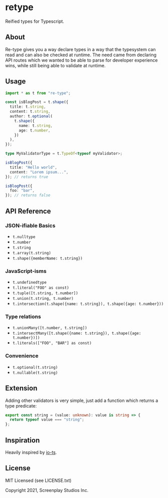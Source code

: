 # retype

Reified types for Typescript.

## About

Re-type gives you a way declare types in a way that the typesystem can read and can also be checked at runtime. The need came from declaring API routes which we wanted to be able to parse for developer experience wins, while still being able to validate at runtime.

## Usage

```typescript
import * as t from "re-type";

const isBlogPost = t.shape({
  title: t.string,
  content: t.string,
  author: t.optional(
    t.shape({
      name: t.string,
      age: t.number,
    })
  ),
});

type MyValidatorType = t.TypeOf<typeof myValidator>;

isBlogPost({
  title: "Hello world",
  content: "Lorem ipsum...",
}); // returns true

isBlogPost({
  foo: "bar",
}); // returns false
```

## API Reference

### JSON-ifiable Basics

- `t.nulltype`
- `t.number`
- `t.string`
- `t.array(t.string)`
- `t.shape({memberName: t.string})`

### JavaScript-isms

- `t.undefinedtype`
- `t.literal("FOO" as const)`
- `t.tuple([t.string, t.number])`
- `t.union(t.string, t.number)`
- `t.intersection(t.shape({name: t.string}), t.shape({age: t.number}))`

### Type relations

- `t.unionMany([t.number, t.string])`
- `t.intersectMany([t.shape({name: t.string}), t.shape({age: t.number})])`
- `t.literals(["FOO", "BAR"] as const)`

### Convenience

- `t.optional(t.string)`
- `t.nullable(t.string)`

## Extension

Adding other validators is very simple, just add a function which returns a type predicate:

```typescript
export const string = (value: unknown): value is string => {
  return typeof value === "string";
};
```

## Inspiration

Heavily inspired by [io-ts](https://github.com/gcanti/io-ts).

## License

MIT Licensed (see LICENSE.txt)

Copyright 2021, Screenplay Studios Inc.
